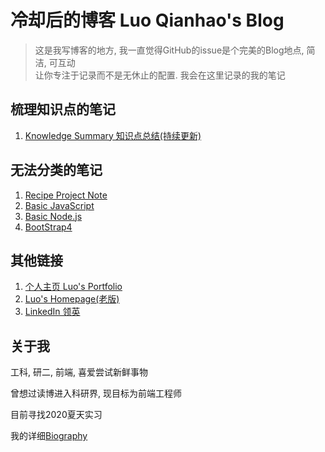# 冷却后的博客 Luo Qianhao's Blog
>这是我写博客的地方, 我一直觉得GitHub的issue是个完美的Blog地点, 简洁, 可互动  
>让你专注于记录而不是无休止的配置. 我会在这里记录的我的笔记









## 梳理知识点的笔记
1. [Knowledge Summary 知识点总结(持续更新)](https://github.com/law-chain-hot/Blog/issues/1)  




## 无法分类的笔记
1. [Recipe Project Note](https://github.com/law-chain-hot/md-all-notes/issues/4)  
2. [Basic JavaScript](https://github.com/law-chain-hot/md-all-notes/issues/5)    
3. [Basic Node.js](https://github.com/law-chain-hot/md-all-notes/issues/6)  
4. [BootStrap4](https://github.com/law-chain-hot/md-all-notes/issues/7)  



## 其他链接
1. [个人主页 Luo's Portfolio](https://law-chain-hot.github.io/portfolio)  
2. [Luo's Homepage(老版)](https://law-chain-hot.github.io/homepage)
3. [LinkedIn 领英](https://www.linkedin.com/in/qianhao-luo-472974177/)

 


## 关于我
工科, 研二, 前端, 喜爱尝试新鲜事物

曾想过读博进入科研界, 现目标为前端工程师

目前寻找2020夏天实习  

我的详细[Biography](https://github.com/law-chain-hot/Blog/tree/master/0-%E5%85%B3%E4%BA%8EAbout)